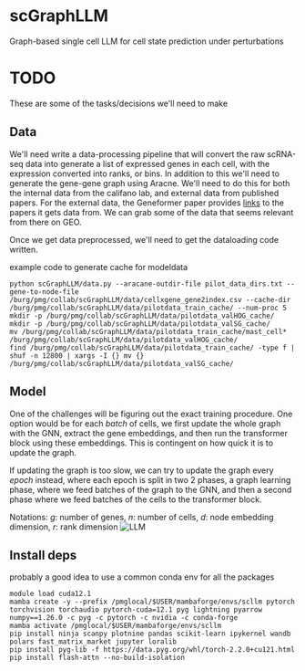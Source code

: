 # scGraphLLM
Graph-based single cell LLM for cell state prediction under perturbations

# TODO

These are some of the tasks/decisions we'll need to make

## Data

We'll need write a data-processing pipeline that will convert the raw scRNA-seq data into generate a list of expressed genes in each cell, with the expression converted into ranks, or bins. In addition to this we'll need to generate the gene-gene graph using Aracne. We'll need to do this for both the internal data from the califano lab, and external data from published papers. For the external data, the Geneformer paper provides [links](https://static-content.springer.com/esm/art%3A10.1038%2Fs41586-023-06139-9/MediaObjects/41586_2023_6139_MOESM4_ESM.xlsx) to the papers it gets data from. We can grab some of the data that seems relevant from there on GEO. 

Once we get data preprocessed, we'll need to get the dataloading code written. 

example code to generate cache for modeldata 

```
python scGraphLLM/data.py --aracane-outdir-file pilot_data_dirs.txt --gene-to-node-file /burg/pmg/collab/scGraphLLM/data/cellxgene_gene2index.csv --cache-dir /burg/pmg/collab/scGraphLLM/data/pilotdata_train_cache/ --num-proc 5
mkdir -p /burg/pmg/collab/scGraphLLM/data/pilotdata_valHOG_cache/ 
mkdir -p /burg/pmg/collab/scGraphLLM/data/pilotdata_valSG_cache/ 
mv /burg/pmg/collab/scGraphLLM/data/pilotdata_train_cache/mast_cell* /burg/pmg/collab/scGraphLLM/data/pilotdata_valHOG_cache/
find /burg/pmg/collab/scGraphLLM/data/pilotdata_train_cache/ -type f | shuf -n 12800 | xargs -I {} mv {} /burg/pmg/collab/scGraphLLM/data/pilotdata_valSG_cache/
```

## Model

One of the challenges will be figuring out the exact training procedure. One option would be for each *batch* of cells, we first update the whole graph with the GNN, extract the gene embeddings, and then run the transformer block using these embeddings. This is contingent on how quick it is to update the graph.

If updating the graph is too slow, we can try to update the graph every *epoch* instead, where each epoch is split in two 2 phases, a graph learning phase, where we feed batches of the graph to the GNN, and then a second phase where we feed batches of the cells to the transformer block.

Notations: $g$: number of genes, $n$: number of cells, $d$: node embedding dimension, $r$: rank dimension
![LLM](https://github.com/mingkz/scGraphLLM/assets/73508804/5db6c298-6dde-4d56-84da-f04143afc81b)


## Install deps

probably a good idea to use a common conda env for all the packages
```
module load cuda12.1
mamba create -y --prefix /pmglocal/$USER/mambaforge/envs/scllm pytorch torchvision torchaudio pytorch-cuda=12.1 pyg lightning pyarrow numpy==1.26.0 -c pyg -c pytorch -c nvidia -c conda-forge
mamba activate /pmglocal/$USER/mambaforge/envs/scllm
pip install ninja scanpy plotnine pandas scikit-learn ipykernel wandb polars fast_matrix_market jupyter loralib
pip install pyg-lib -f https://data.pyg.org/whl/torch-2.2.0+cu121.html
pip install flash-attn --no-build-isolation
```
